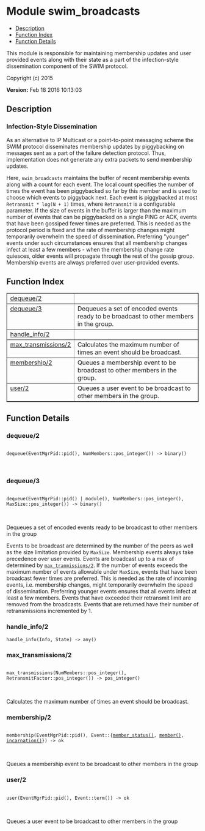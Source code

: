 

# Module swim_broadcasts #
* [Description](#description)
* [Function Index](#index)
* [Function Details](#functions)

This module is responsible for maintaining membership updates and user
provided events along with their state as a part of the
infection-style dissemination component of the SWIM protocol.

Copyright (c) 2015

__Version:__ Feb 18 2016 10:13:03

<a name="description"></a>

## Description ##

### Infection-Style Dissemination
As an alternative to IP Multicast
or a point-to-point messaging scheme the SWIM protocol
disseminates membership updates by piggybacking on messages sent
as a part of the failure detection protocol. Thus, implementation
does not generate any extra packets to send membership updates.

Here, `swim_broadcasts` maintains the buffer of recent membership
events along with a count for each event. The local count
specifies the number of times the event has been piggybacked so
far by this member and is used to choose which events to piggyback
next. Each event is piggybacked at most `Retransmit * log(N +
1)` times, where `Retransmit` is a configurable parameter.
If the size of events in the buffer is larger than the maximum number of
events that can be piggybacked on a single PING or ACK, events that have
been gossiped fewer times are preferred. This is needed as the
protocol period is fixed and the rate of membership changes might
temporarily overwhelm the speed of dissemination. Preferring
"younger" events under such circumstances ensures that all
membership changes infect at least a few members - when the
membership change rate quiesces, older events will
propagate through the rest of the gossip group. Membership events are always
preferred over user-provided events.
<a name="index"></a>

## Function Index ##


<table width="100%" border="1" cellspacing="0" cellpadding="2" summary="function index"><tr><td valign="top"><a href="#dequeue-2">dequeue/2</a></td><td></td></tr><tr><td valign="top"><a href="#dequeue-3">dequeue/3</a></td><td>Dequeues a set of encoded events ready to be broadcast to other members
in the group.</td></tr><tr><td valign="top"><a href="#handle_info-2">handle_info/2</a></td><td></td></tr><tr><td valign="top"><a href="#max_transmissions-2">max_transmissions/2</a></td><td>Calculates the maximum number of times an event should be broadcast.</td></tr><tr><td valign="top"><a href="#membership-2">membership/2</a></td><td>Queues a membership event to be broadcast to other members in the group.</td></tr><tr><td valign="top"><a href="#user-2">user/2</a></td><td>Queues a user event to be broadcast to other members in the group.</td></tr></table>


<a name="functions"></a>

## Function Details ##

<a name="dequeue-2"></a>

### dequeue/2 ###

<pre><code>
dequeue(EventMgrPid::pid(), NumMembers::pos_integer()) -&gt; binary()
</code></pre>
<br />

<a name="dequeue-3"></a>

### dequeue/3 ###

<pre><code>
dequeue(EventMgrPid::pid() | module(), NumMembers::pos_integer(), MaxSize::pos_integer()) -&gt; binary()
</code></pre>
<br />

Dequeues a set of encoded events ready to be broadcast to other members
in the group

Events to be broadcast are determined by the number of the peers as well as
the size limitation provided by `MaxSize`. Membership events always take
precedence over user events. Events are broadcast up to a max of
determined by [`max_tranmissions/2`](#max_tranmissions-2). If the number of events
exceeds the maximum number of events allowable under `MaxSize`, events that have
been broadcast fewer times are preferred. This is needed as the rate of
incoming events, i.e. membership changes, might temporarily overwhelm
the speed of dissemination.
Preferring younger events ensures that all events
infect at least a few members. Events that have exceeded
their retransmit limit are removed from the broadcasts. Events that are
returned have their number of retransmissions incremented by 1.

<a name="handle_info-2"></a>

### handle_info/2 ###

`handle_info(Info, State) -> any()`

<a name="max_transmissions-2"></a>

### max_transmissions/2 ###

<pre><code>
max_transmissions(NumMembers::pos_integer(), RetransmitFactor::pos_integer()) -&gt; pos_integer()
</code></pre>
<br />

Calculates the maximum number of times an event should be broadcast.

<a name="membership-2"></a>

### membership/2 ###

<pre><code>
membership(EventMgrPid::pid(), Event::{<a href="#type-member_status">member_status()</a>, <a href="#type-member">member()</a>, <a href="#type-incarnation">incarnation()</a>}) -&gt; ok
</code></pre>
<br />

Queues a membership event to be broadcast to other members in the group

<a name="user-2"></a>

### user/2 ###

<pre><code>
user(EventMgrPid::pid(), Event::term()) -&gt; ok
</code></pre>
<br />

Queues a user event to be broadcast to other members in the group

